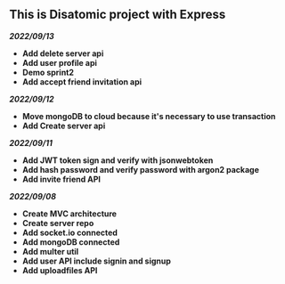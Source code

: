 ## **This is Disatomic project with Express**

**_2022/09/13_**

- **Add delete server api**
- **Add user profile api**
- **Demo sprint2**
- **Add accept friend invitation api**

**_2022/09/12_**

- **Move mongoDB to cloud because it's necessary to use transaction**
- **Add Create server api**

**_2022/09/11_**

- **Add JWT token sign and verify with jsonwebtoken**
- **Add hash password and verify password with argon2 package**
- **Add invite friend API**

**_2022/09/08_**

- **Create MVC architecture**
- **Create server repo**
- **Add socket.io connected**
- **Add mongoDB connected**
- **Add multer util**
- **Add user API include signin and signup**
- **Add uploadfiles API**
